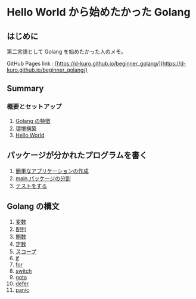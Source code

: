 # Hello World から始めたかった Golang

## はじめに

第二言語として Golang を始めたかった人のメモ。

GitHub Pages link : [https://d-kuro.github.io/beginner_golang/](https://d-kuro.github.io/beginner_golang/)

## Summary

### 概要とセットアップ

1. [Golang の特徴](./section1_setup/overview.md)
2. [環境構築](./section1_setup/install.md)
3. [Hello World](./section1_setup/helloworld.md)

## パッケージが分かれたプログラムを書く

1. [簡単なアプリケーションの作成](./section2_app/application.md)
2. [main パッケージの分割](./section2_app/split_main.md)
3. [テストをする](./section2_app/test.md)

## Golang の構文

1. [変数](./section3_grammar/variable.md)
2. [配列](./section3_grammar/array.md)
3. [関数](./section3_grammar/function.md)
4. [定数](./section3_grammar/const.md)
5. [スコープ](./section3_grammar/scope.md)
6. [if](./section3_grammar/if.md)
7. [for](./section3_grammar/for.md)
8. [switch](./section3_grammar/switch.md)
9. [goto](./section3_grammar/goto.md)
10. [defer](./section3_grammar/defer.md)
11. [panic](./section3_grammar/panic.md)

